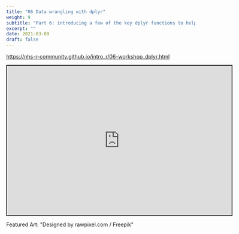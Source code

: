 ```yaml
---
title: "06 Data wrangling with dplyr"
weight: 9
subtitle: "Part 6: introducing a few of the key dplyr functions to help shape and tidy data"
excerpt: ""
date: 2021-03-09
draft: false
---
```


https://nhs-r-community.github.io/intro_r/06-workshop_dplyr.html

<iframe src="https://nhs-r-community.github.io/intro_r/06-workshop_dplyr.html" width="600" height="400" style="border:2px solid currentColor;" loading="lazy" allowfullscreen></iframe> <script>fitvids('.shareagain', {players: 'iframe'});</script>

Featured Art: "Designed by rawpixel.com / Freepik"
